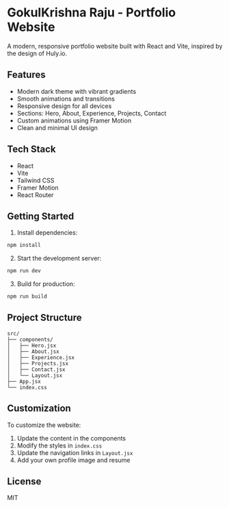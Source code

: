# GokulKrishna Raju - Portfolio Website

A modern, responsive portfolio website built with React and Vite, inspired by the design of Huly.io.

## Features

- Modern dark theme with vibrant gradients
- Smooth animations and transitions
- Responsive design for all devices
- Sections: Hero, About, Experience, Projects, Contact
- Custom animations using Framer Motion
- Clean and minimal UI design

## Tech Stack

- React
- Vite
- Tailwind CSS
- Framer Motion
- React Router

## Getting Started

1. Install dependencies:
```bash
npm install
```

2. Start the development server:
```bash
npm run dev
```

3. Build for production:
```bash
npm run build
```

## Project Structure

```
src/
├── components/
│   ├── Hero.jsx
│   ├── About.jsx
│   ├── Experience.jsx
│   ├── Projects.jsx
│   ├── Contact.jsx
│   └── Layout.jsx
├── App.jsx
└── index.css
```

## Customization

To customize the website:

1. Update the content in the components
2. Modify the styles in `index.css`
3. Update the navigation links in `Layout.jsx`
4. Add your own profile image and resume

## License

MIT
